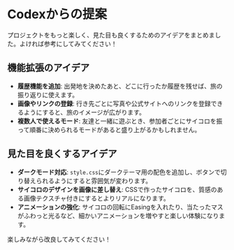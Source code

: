 # Codexからの提案

プロジェクトをもっと楽しく、見た目も良くするためのアイデアをまとめました。よければ参考にしてみてください！

## 機能拡張のアイデア
- **履歴機能を追加**: 出発地を決めたあと、どこに行ったか履歴を残せば、旅の振り返りに使えます。
- **画像やリンクの登録**: 行き先ごとに写真や公式サイトへのリンクを登録できるようにすると、旅のイメージが広がります。
- **複数人で使えるモード**: 友達と一緒に遊ぶとき、参加者ごとにサイコロを振って順番に決められるモードがあると盛り上がるかもしれません。

## 見た目を良くするアイデア
- **ダークモード対応**: `style.css`にダークテーマ用の配色を追加し、ボタンで切り替えられるようにすると雰囲気が変わります。
- **サイコロのデザインを画像に差し替え**: CSSで作ったサイコロを、質感のある画像テクスチャ付きにするとよりリアルになります。
- **アニメーションの強化**: サイコロの回転にEasingを入れたり、当たったマスがふわっと光るなど、細かいアニメーションを増やすと楽しい体験になります。

楽しみながら改良してみてください！
